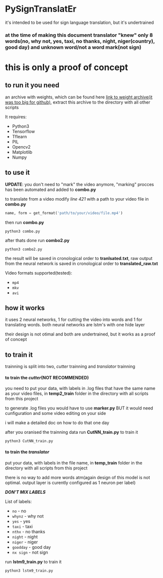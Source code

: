# PySignTranslatEr
it's intended to be used for sign language translation, but it's undertrained

### at the time of making this document translator "knew" only 8 words(no, why not, yes, taxi, no thanks, night, niger(country), good day) and unknown word/not a word mark(not sign)

# this is only a proof of concept


## to run it you need

an archive with weights, which can be found here [link to weight archive(it was too big for github)](https://drive.google.com/file/d/1f8WeMSNqRkSZRjwMI1PCs1KHATk_jGwn/view?usp=sharing), extract this archive to the directory with all other scripts

It requires:
* Python3
* Tensorflow
* Tflearn
* PIL
* Opencv2
* Matplotlib
* Numpy

## to use it

**UPDATE**: you don't need to "mark" the video anymore, "marking" procces has been automated and added to **combo.py**

to translate from a video modify *line 421* with a path to your video file in **combo.py**
```python
name, form = get_format('path/to/your/video/file.mp4')
```
then run **combo.py**
```
python3 combo.py
```
after thats done run **combo2.py**
```
python3 combo2.py
```
the result will be saved in cronological order to **tranlsated.txt**, raw output from the neural network is saved in cronological order to **translated_raw.txt**

Video formats supported(tested):
* ```mp4```
* ```mkv```
* ```avi```

## how it works

it uses 2 neural networks, 1 for cutting the video into words and 1 for translating words.
both neural networks are lstm's with one hide layer

their design is not otimal and both are undertrained, but it works as a proof of concept

## to train it

trainning is split into two, *cutter* trainning and *translator* trainning

#### to train the *cutter*(NOT RECOMMENDED)
you need to put your data, with labels in .log files that have the same name as your video files, in **temp2_train** folder in the directory with all scripts from this project

to generate .log files you would have to use **marker.py** BUT it would need cunfiguration and some video editing on your side

i will make a detailed doc on how to do that one day

after you oranised the trainning data run **CutNN_train.py** to train it
```
python3 CutNN_train.py
```


#### to train the *translator*
put your data, with labels in the file name, in **temp_train** folder in the directory with all scripts from this project

there is no way to add more words atm(again design of this model is not optimal. output layer is curently configured as 1 neuron per label)

***DON'T MIX LABELS***

List of labels:
* ```no``` - no
* ```whynz``` - why not
* ```yes``` - yes
* ```taxi``` - taxi
* ```nthx``` - no thanks
* ```night``` - night
* ```niger``` - niger
* ```goodday``` - good day
* ```nx sign``` - not sign

run **lstm9_train.py** to train it
```
python3 lstm9_train.py
```
